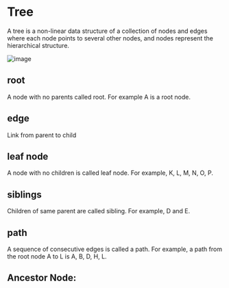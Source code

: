 # Tree

A tree is a non-linear data structure of a collection of nodes and edges where each node points to several other nodes, and nodes represent the hierarchical structure.

![image](https://github.com/smitesht/datastructures/assets/52151346/7634c1e4-c7e1-49b9-a96d-491cd47d270d)

## root

A node with no parents called root. For example A is a root node.

## edge

Link from parent to child

## leaf node

A node with no children is called leaf node. For example, K, L, M, N, O, P.

## siblings

Children of same parent are called sibling. For example, D and E.

## path

A sequence of consecutive edges is called a path. For example, a path from the root node A to L is A, B, D, H, L.

## Ancestor Node:
